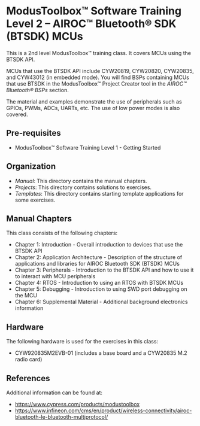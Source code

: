 # ModusToolbox™ Software Training Level 2 – AIROC™ Bluetooth® SDK (BTSDK) MCUs

This is a 2nd level ModusToolbox™ training class. It covers MCUs using the BTSDK API.

MCUs that use the BTSDK API include CYW20819, CYW20820, CYW20835, and CYW43012 (in embedded mode). You will find BSPs containing MCUs that use BTSDK in the ModusToolbox™ Project Creator tool in the *AIROC™ Bluetooth® BSPs* section.

The material and examples demonstrate the use of peripherals such as GPIOs, PWMs, ADCs,
UARTs, etc. The use of low power modes is also covered.

## Pre-requisites

- ModusToolbox™ Software Training Level 1 - Getting Started

## Organization

- *Manual*:    This directory contains the manual chapters.
- *Projects*:  This directory contains solutions to exercises.
- *Templates*: This directory contains starting template applications for some exercises.

## Manual Chapters

This class consists of the following chapters:
- Chapter 1: Introduction - Overall introduction to devices that use the BTSDK API
- Chapter 2: Application Architecture - Description of the structure of applications and libraries for AIROC Bluetooth SDK (BTSDK) MCUs
- Chapter 3: Peripherals - Introduction to the BTSDK API and how to use it to interact with MCU peripherals
- Chapter 4: RTOS - Introduction to using an RTOS with BTSDK MCUs
- Chapter 5: Debugging - Introduction to using SWD port debugging on the MCU
- Chapter 6: Supplemental Material - Additional background electronics information

## Hardware

The following hardware is used for the exercises in this class:

- CYW920835M2EVB-01 (includes a base board and a CYW20835 M.2 radio card)

## References

Additional information can be found at:
- https://www.cypress.com/products/modustoolbox
- https://www.infineon.com/cms/en/product/wireless-connectivity/airoc-bluetooth-le-bluetooth-multiprotocol/